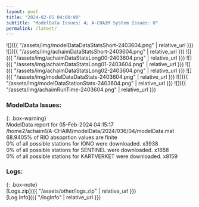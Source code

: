 ```yaml
---
layout: post
title: "2024-02-05 04:00:00"
subtitle: "ModelData Issues: 4; A-CHAIM System Issues: 0"
permalink: /latest/
---
```


![]({{ "/assets/img/modelDataDataStatsShort-2403604.png" | relative_url }})
![]({{ "/assets/img/achaimDataStatsShort-2403604.png" | relative_url }})
![]({{ "/assets/img/achaimDataStatsLong00-2403604.png" | relative_url }})
![]({{ "/assets/img/achaimDataStatsLong01-2403604.png" | relative_url }})
![]({{ "/assets/img/achaimDataStatsLong02-2403604.png" | relative_url }})
![]({{ "/assets/img/modelDataDataStats-2403604.png" | relative_url }})
![]({{ "/assets/img/modelDataStationStats-2403604.png" | relative_url }})
![]({{ "/assets/img/achaimRunTime-2403604.png" | relative_url }})


### ModelData Issues:  
  
{: .box-warning}  
 ModelData report for 05-Feb-2024 04:15:17   
 /home2/achaim1/A-CHAIM/modelData/2024/036/04/modelData.mat   
 68.9405% of RIO absoprtion values are finite   
 0% of all possible stations for IONO were downloaded. x3938   
 0% of all possible stations for SENTINEL were downloaded. x1658   
 0% of all possible stations for KARTVERKET were downloaded. x8159   
  


### Logs:  
  
{: .box-note}  
[Logs.zip]({{ "/assets/other/logs.zip" | relative_url }})  
[Log Info]({{ "/logInfo" | relative_url }})  
